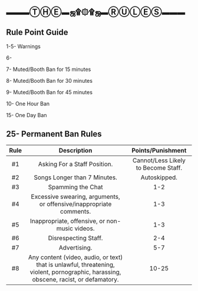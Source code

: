▬▬▬ⓉⒽⒺ▬ஜ۩۞۩ஜ▬ⓇⓊⓁⒺⓈ▬▬▬
------------------------------
Rule Point Guide
----------------

1-5- Warnings

6- 

7- Muted/Booth Ban for 15 minutes

8- Muted/Booth Ban for 30 minutes

9- Muted/Booth Ban for 45 minutes

10- One Hour Ban

15- One Day Ban

25- Permanent Ban
Rules
-------

|Rule | Description | Points/Punishment  |
|:------:|:---------:|:--------------------------------------:|
|#1 | Asking For a Staff Position. | Cannot/Less Likely to Become Staff. |
|#2 | Songs Longer than 7 Minutes. | Autoskipped. |
|#3 | Spamming the Chat | 1-2 |
|#4 | Excessive swearing, arguments, or offensive/inappropriate comments.  | 1-3 |
|#5 | Inappropriate, offensive, or non-music videos. | 1-3 |
|#6 | Disrespecting Staff. | 2-4 |
|#7 | Advertising. | 5-7 |
|#8 | Any content (video, audio, or text) that is unlawful, threatening, violent, pornographic, harassing, obscene, racist, or defamatory. | 10-25 |
